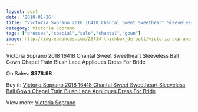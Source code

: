 ```yaml
---
layout: post
date: '2018-01-26'
title: "Victoria Soprano 2018 16418 Chantal Sweet Sweetheart Sleeveless Ball Gown Chapel Train Blush Lace Appliques Dress For Bride"
category: Victoria Soprano
tags: ["dresses","special","sale","chantal","gown"]
image: http://img.eudances.com/26714-thickbox_default/victoria-soprano-2018-16418-chantal-sweet-sweetheart-sleeveless-ball-gown-chapel-train-blush-lace-appliques-dress-for-bride.jpg
---
```

Victoria Soprano 2018 16418 Chantal Sweet Sweetheart Sleeveless Ball Gown Chapel Train Blush Lace Appliques Dress For Bride

On Sales: **$378.98**
<a href="https://www.eudances.com/en/victoria-soprano/8916-victoria-soprano-2018-16418-chantal-sweet-sweetheart-sleeveless-ball-gown-chapel-train-blush-lace-appliques-dress-for-bride.html"><amp-img layout="responsive" width="600" height="600" src="//img.eudances.com/26714-thickbox_default/victoria-soprano-2018-16418-chantal-sweet-sweetheart-sleeveless-ball-gown-chapel-train-blush-lace-appliques-dress-for-bride.jpg" alt="Victoria Soprano 2018 16418 Chantal Sweet Sweetheart Sleeveless Ball Gown Chapel Train Blush Lace Appliques Dress For Bride 0" /></a>
<a href="https://www.eudances.com/en/victoria-soprano/8916-victoria-soprano-2018-16418-chantal-sweet-sweetheart-sleeveless-ball-gown-chapel-train-blush-lace-appliques-dress-for-bride.html"><amp-img layout="responsive" width="600" height="600" src="//img.eudances.com/26721-thickbox_default/victoria-soprano-2018-16418-chantal-sweet-sweetheart-sleeveless-ball-gown-chapel-train-blush-lace-appliques-dress-for-bride.jpg" alt="Victoria Soprano 2018 16418 Chantal Sweet Sweetheart Sleeveless Ball Gown Chapel Train Blush Lace Appliques Dress For Bride 1" /></a>
<a href="https://www.eudances.com/en/victoria-soprano/8916-victoria-soprano-2018-16418-chantal-sweet-sweetheart-sleeveless-ball-gown-chapel-train-blush-lace-appliques-dress-for-bride.html"><amp-img layout="responsive" width="600" height="600" src="//img.eudances.com/26720-thickbox_default/victoria-soprano-2018-16418-chantal-sweet-sweetheart-sleeveless-ball-gown-chapel-train-blush-lace-appliques-dress-for-bride.jpg" alt="Victoria Soprano 2018 16418 Chantal Sweet Sweetheart Sleeveless Ball Gown Chapel Train Blush Lace Appliques Dress For Bride 2" /></a>
<a href="https://www.eudances.com/en/victoria-soprano/8916-victoria-soprano-2018-16418-chantal-sweet-sweetheart-sleeveless-ball-gown-chapel-train-blush-lace-appliques-dress-for-bride.html"><amp-img layout="responsive" width="600" height="600" src="//img.eudances.com/26719-thickbox_default/victoria-soprano-2018-16418-chantal-sweet-sweetheart-sleeveless-ball-gown-chapel-train-blush-lace-appliques-dress-for-bride.jpg" alt="Victoria Soprano 2018 16418 Chantal Sweet Sweetheart Sleeveless Ball Gown Chapel Train Blush Lace Appliques Dress For Bride 3" /></a>
<a href="https://www.eudances.com/en/victoria-soprano/8916-victoria-soprano-2018-16418-chantal-sweet-sweetheart-sleeveless-ball-gown-chapel-train-blush-lace-appliques-dress-for-bride.html"><amp-img layout="responsive" width="600" height="600" src="//img.eudances.com/26718-thickbox_default/victoria-soprano-2018-16418-chantal-sweet-sweetheart-sleeveless-ball-gown-chapel-train-blush-lace-appliques-dress-for-bride.jpg" alt="Victoria Soprano 2018 16418 Chantal Sweet Sweetheart Sleeveless Ball Gown Chapel Train Blush Lace Appliques Dress For Bride 4" /></a>
<a href="https://www.eudances.com/en/victoria-soprano/8916-victoria-soprano-2018-16418-chantal-sweet-sweetheart-sleeveless-ball-gown-chapel-train-blush-lace-appliques-dress-for-bride.html"><amp-img layout="responsive" width="600" height="600" src="//img.eudances.com/26717-thickbox_default/victoria-soprano-2018-16418-chantal-sweet-sweetheart-sleeveless-ball-gown-chapel-train-blush-lace-appliques-dress-for-bride.jpg" alt="Victoria Soprano 2018 16418 Chantal Sweet Sweetheart Sleeveless Ball Gown Chapel Train Blush Lace Appliques Dress For Bride 5" /></a>
<a href="https://www.eudances.com/en/victoria-soprano/8916-victoria-soprano-2018-16418-chantal-sweet-sweetheart-sleeveless-ball-gown-chapel-train-blush-lace-appliques-dress-for-bride.html"><amp-img layout="responsive" width="600" height="600" src="//img.eudances.com/26716-thickbox_default/victoria-soprano-2018-16418-chantal-sweet-sweetheart-sleeveless-ball-gown-chapel-train-blush-lace-appliques-dress-for-bride.jpg" alt="Victoria Soprano 2018 16418 Chantal Sweet Sweetheart Sleeveless Ball Gown Chapel Train Blush Lace Appliques Dress For Bride 6" /></a>
<a href="https://www.eudances.com/en/victoria-soprano/8916-victoria-soprano-2018-16418-chantal-sweet-sweetheart-sleeveless-ball-gown-chapel-train-blush-lace-appliques-dress-for-bride.html"><amp-img layout="responsive" width="600" height="600" src="//img.eudances.com/26715-thickbox_default/victoria-soprano-2018-16418-chantal-sweet-sweetheart-sleeveless-ball-gown-chapel-train-blush-lace-appliques-dress-for-bride.jpg" alt="Victoria Soprano 2018 16418 Chantal Sweet Sweetheart Sleeveless Ball Gown Chapel Train Blush Lace Appliques Dress For Bride 7" /></a>

Buy it: [Victoria Soprano 2018 16418 Chantal Sweet Sweetheart Sleeveless Ball Gown Chapel Train Blush Lace Appliques Dress For Bride](https://www.eudances.com/en/victoria-soprano/8916-victoria-soprano-2018-16418-chantal-sweet-sweetheart-sleeveless-ball-gown-chapel-train-blush-lace-appliques-dress-for-bride.html "Victoria Soprano 2018 16418 Chantal Sweet Sweetheart Sleeveless Ball Gown Chapel Train Blush Lace Appliques Dress For Bride")

View more: [Victoria Soprano](https://www.eudances.com/en/132-victoria-soprano "Victoria Soprano")